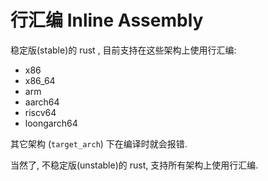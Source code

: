 # 行汇编 Inline Assembly

稳定版(stable)的 rust , 目前支持在这些架构上使用行汇编:
- x86
- x86_64
- arm
- aarch64
- riscv64
- loongarch64

其它架构 (`target_arch`) 下在编译时就会报错.

当然了, 不稳定版(unstable)的 rust, 支持所有架构上使用行汇编.
